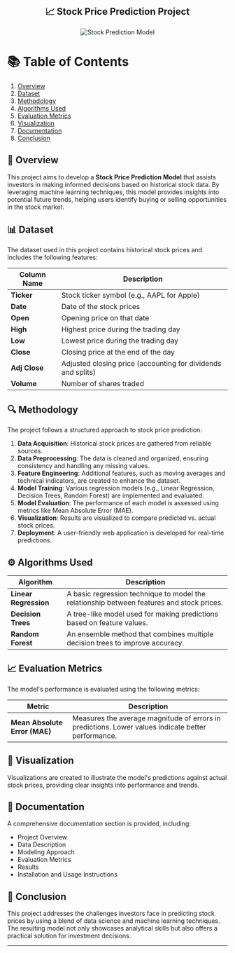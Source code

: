 <div align="center">

##  📈 Stock Price Prediction Project

![Stock Prediction Model](https://raw.githubusercontent.com/alo7lika/ML-Nexus/refs/heads/main/Stock%20Price%20Prediction%20Project/InvestWise%20-%20Stock%20Prediction%20Model.png)

</div>

# 📚 Table of Contents

1. [Overview](#-overview)
2. [Dataset](#-dataset)
3. [Methodology](#-methodology)
4. [Algorithms Used](#-algorithms-used)
5. [Evaluation Metrics](#-evaluation-metrics)
6. [Visualization](#-visualization)
7. [Documentation](#-documentation)
8. [Conclusion](#-conclusion)

## 🚀 Overview
This project aims to develop a **Stock Price Prediction Model** that assists investors in making informed decisions based on historical stock data. By leveraging machine learning techniques, this model provides insights into potential future trends, helping users identify buying or selling opportunities in the stock market.

## 📊 Dataset
The dataset used in this project contains historical stock prices and includes the following features:

| Column Name | Description                                                  |
|-------------|--------------------------------------------------------------|
| **Ticker**  | Stock ticker symbol (e.g., AAPL for Apple)                  |
| **Date**    | Date of the stock prices                                     |
| **Open**    | Opening price on that date                                   |
| **High**    | Highest price during the trading day                         |
| **Low**     | Lowest price during the trading day                          |
| **Close**   | Closing price at the end of the day                          |
| **Adj Close**| Adjusted closing price (accounting for dividends and splits)|
| **Volume**  | Number of shares traded                                      |

## 🔍 Methodology
The project follows a structured approach to stock price prediction:

1. **Data Acquisition**: Historical stock prices are gathered from reliable sources.
2. **Data Preprocessing**: The data is cleaned and organized, ensuring consistency and handling any missing values.
3. **Feature Engineering**: Additional features, such as moving averages and technical indicators, are created to enhance the dataset.
4. **Model Training**: Various regression models (e.g., Linear Regression, Decision Trees, Random Forest) are implemented and evaluated.
5. **Model Evaluation**: The performance of each model is assessed using metrics like Mean Absolute Error (MAE).
6. **Visualization**: Results are visualized to compare predicted vs. actual stock prices.
7. **Deployment**: A user-friendly web application is developed for real-time predictions.

## ⚙️ Algorithms Used
| Algorithm                   | Description                                                  |
|-----------------------------|--------------------------------------------------------------|
| **Linear Regression**       | A basic regression technique to model the relationship between features and stock prices. |
| **Decision Trees**          | A tree-like model used for making predictions based on feature values. |
| **Random Forest**           | An ensemble method that combines multiple decision trees to improve accuracy. |

## 📈 Evaluation Metrics
The model's performance is evaluated using the following metrics:

| Metric                     | Description                                                   |
|----------------------------|---------------------------------------------------------------|
| **Mean Absolute Error (MAE)** | Measures the average magnitude of errors in predictions. Lower values indicate better performance. |

## 🎨 Visualization
Visualizations are created to illustrate the model's predictions against actual stock prices, providing clear insights into performance and trends.

## 📖 Documentation
A comprehensive documentation section is provided, including:
- Project Overview
- Data Description
- Modeling Approach
- Evaluation Metrics
- Results
- Installation and Usage Instructions

## 🌟 Conclusion
This project addresses the challenges investors face in predicting stock prices by using a blend of data science and machine learning techniques. The resulting model not only showcases analytical skills but also offers a practical solution for investment decisions.

---
